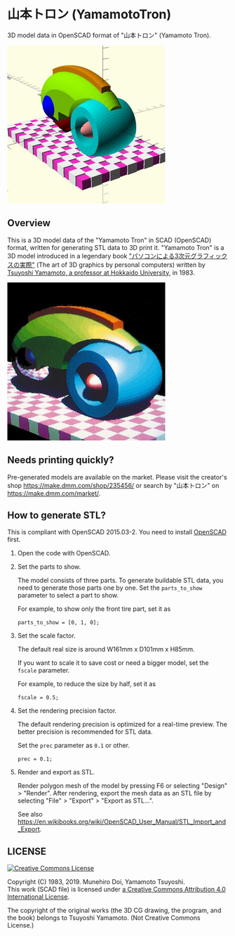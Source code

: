 # 山本トロン (YamamotoTron)

3D model data in OpenSCAD format of "山本トロン" (Yamamoto Tron).

![Image](yamamoto_tron_openscad_360x360.jpg)

## Overview

This is a 3D model data of the "Yamamoto Tron" in SCAD (OpenSCAD) format,
written for generating STL data to 3D print it.
"Yamamoto Tron" is a 3D model introduced in a legendary book
["パソコンによる3次元グラフィックスの実際"](https://www.amazon.co.jp/dp/B000J7AMMU)
(The art of 3D graphics by personal computers) written by
[Tsuyoshi Yamamoto, a professor at Hokkaido University](https://researchers.general.hokudai.ac.jp/profile/ja.ae649a24ea72e6aa520e17560c007669.html), in 1983.

![The original Yamamoto Tron.](yamamoto_tron_360x360.jpg)

## Needs printing quickly?

Pre-generated models are available on the market.
Please visit the creator's shop https://make.dmm.com/shop/235456/ or
search by "山本トロン" on https://make.dmm.com/market/.

## How to generate STL?

This is compliant with OpenSCAD 2015.03-2.
You need to install [OpenSCAD](http://www.openscad.org/) first.

1. Open the code with OpenSCAD.

1. Set the parts to show.

    The model consists of three parts.
    To generate buildable STL data,
    you need to generate those parts one by one.
    Set the `parts_to_show` parameter to select a part to show.

    For example, to show only the front tire part, set it as
    ```
    parts_to_show = [0, 1, 0];
    ```

1. Set the scale factor.

    The default real size is around W161mm x D101mm x H85mm.

    If you want to scale it to save cost or need a bigger model,
    set the `fscale` parameter.

    For example, to reduce the size by half, set it as
    ```
    fscale = 0.5;
    ```

1. Set the rendering precision factor.

    The default rendering precision is optimized for a real-time preview.
    The better precision is recommended for STL data.

    Set the `prec` parameter as `0.1` or other.
    ```
    prec = 0.1;
    ```

1. Render and export as STL.

    Render polygon mesh of the model by pressing F6 or selecting
    "Design" > "Render".
    After rendering, export the mesh data as an STL file by selecting
    "File" > "Export" > "Export as STL...".

    See also https://en.wikibooks.org/wiki/OpenSCAD_User_Manual/STL_Import_and_Export.

## LICENSE

<a rel="license" href="http://creativecommons.org/licenses/by-nc-sa/4.0/"><img alt="Creative Commons License" style="border-width:0" src="https://i.creativecommons.org/l/by-nc-sa/4.0/88x31.png" /></a>

Copyright (C) 1983, 2019. Munehiro Doi, Yamamoto Tsuyoshi.  
This work (SCAD file) is licensed under <a rel="license" href="http://creativecommons.org/licenses/by-nc-sa/4.0/">a Creative Commons Attribution 4.0 International License</a>.

The copyright of the original works (the 3D CG drawing, the program, and the book) belongs to Tsuyoshi Yamamoto. (Not Creative Commons License.)
